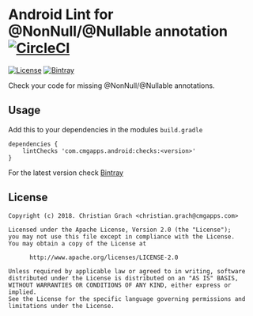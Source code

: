 # Android Lint for @NonNull/@Nullable annotation [![CircleCI](https://circleci.com/gh/chrimaeon/lint-nullify.svg?style=svg)](https://circleci.com/gh/chrimaeon/lint-nullify)

[![License](https://img.shields.io/badge/license-Apache%202-blue.svg?style=for-the-badge)](https://www.apache.org/licenses/LICENSE-2.0)
[![Bintray](https://img.shields.io/bintray/v/chrimaeon/maven/com.cmgapps.android%3Achecks.svg?style=for-the-badge)](https://bintray.com/chrimaeon/maven/com.cmgapps.android%3Achecks)

Check your code for missing @NonNull/@Nullable annotations.

## Usage

Add this to your dependencies in the modules `build.gradle`

    dependencies {
        lintChecks 'com.cmgapps.android:checks:<version>'
    }

For the latest version check [Bintray](https://bintray.com/chrimaeon/maven/com.cmgapps.android%3Achecks/_laatestVersion)

## License

    Copyright (c) 2018. Christian Grach <christian.grach@cmgapps.com>

    Licensed under the Apache License, Version 2.0 (the "License");
    you may not use this file except in compliance with the License.
    You may obtain a copy of the License at

          http://www.apache.org/licenses/LICENSE-2.0

    Unless required by applicable law or agreed to in writing, software
    distributed under the License is distributed on an "AS IS" BASIS,
    WITHOUT WARRANTIES OR CONDITIONS OF ANY KIND, either express or implied.
    See the License for the specific language governing permissions and
    limitations under the License.